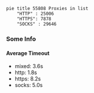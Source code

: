 
```mermaid
pie title 55808 Proxies in list
    "HTTP" : 25006
    "HTTPS": 7878
    "SOCKS" : 29646
```

### Some Info
#### Average Timeout

- mixed: 3.6s
- http: 1.8s
- https: 8.2s
- socks: 5.0s